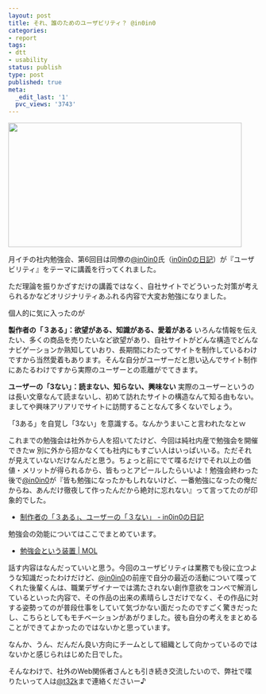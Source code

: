```yaml
---
layout: post
title: それ、誰のためのユーザビリティ？ @in0in0
categories:
- report
tags:
- dtt
- usability
status: publish
type: post
published: true
meta:
  _edit_last: '1'
  pvc_views: '3743'
---
```

<img class="alignnone size-full wp-image-1343" title="dtt" src="http://t32k.me/mol/file/2010/06/dtt.jpg" alt="" width="470" height="250" />

月イチの社内勉強会、第6回目は同僚の<a href="http://twitter.com/in0in0">@in0in0</a>氏（<a href="http://d.hatena.ne.jp/in0in0/">in0in0の日記</a>）が『ユーザビリティ』をテーマに講義を行ってくれました。

ただ理論を振りかざすだけの講義ではなく、自社サイトでどういった対策が考えられるかなどオリジナリティあふれる内容で大変お勉強になりました。

<!--more-->

個人的に気に入ったのが

<strong>製作者の「３ある」：欲望がある、知識がある、愛着がある</strong>
いろんな情報を伝えたい、多くの商品を売りたいなど欲望があり、自社サイトがどんな構造でどんなナビゲーションか熟知していおり、長期間にわたってサイトを制作しているわけですから当然愛着もあります。そんな自分がユーザーだと思い込んでサイト制作にあたるわけですから実際のユーザーとの乖離がでてきます。

<strong>ユーザーの「3ない」：読まない、知らない、興味ない</strong>
実際のユーザーというのは長い文章なんて読まないし、初めて訪れたサイトの構造なんて知る由もない。ましてや興味アリアリでサイトに訪問することなんて多くないでしょう。

「3ある」を自覚し「3ない」を意識する。なんかうまいこと言われたなとｗ

これまでの勉強会は社外から人を招いてたけど、今回は純社内産で勉強会を開催できたw 別に外から招かなくても社内にもすごい人はいっぱいいる。ただそれが見えていないだけなんだと思う。ちょっと前にでて喋るだけでそれ以上の価値・メリットが得られるから、皆もっとアピールしたらいいよ！勉強会終わった後で<a href="http://twitter.com/in0in0">@in0in0</a>が『皆も勉強になったかもしれないけど、一番勉強になったの俺だからね、あんだけ徹夜して作ったんだから絶対に忘れない』って言ってたのが印象的でした。
<ul>
	<li><a href="http://d.hatena.ne.jp/in0in0/20100604#1275679963">制作者の「３ある」、ユーザーの「３ない」 - in0in0の日記</a></li>
</ul>
勉強会の効能についてはここでまとめています。
<ul>
	<li><a href="http://t32k.me/mol/2010/02/study-equipment/">勉強会という装置 | MOL</a></li>
</ul>
話す内容はなんだっていいと思う。今回のユーザビリティは業務でも役に立つような知識だったわけだけど、<a href="http://twitter.com/in0in0">@in0in0</a>の前座で自分の最近の活動について喋ってくれた後輩くんは、職業デザイナーでは満たされない創作意欲をコンペで解消しているといった内容で、その作品の出来の素晴らしさだけでなく、その作品に対する姿勢ってのが普段仕事をしていて気づかない面だったのですごく驚きだったし、こちらとしてもモチベーションがあがりました。彼も自分の考えをまとめることができてよかったのではないかと思っています。

なんか、うん、だんだん良い方向にチームとして組織として向かっているのではないかと感じられはじめた日でした。

そんなわけで、社外のWeb関係者さんとも引き続き交流したいので、弊社で喋りたいって人は<a onclick="javascript:pageTracker._trackPageview('/outbound/article/twitter.com');" href="http://twitter.com/t32k">@t32k</a>まで連絡くださいー♪
